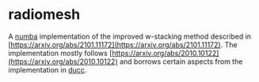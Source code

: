 # radiomesh
A [numba](https://github.com/numba/numba) implementation of the improved w-stacking method described in [https://arxiv.org/abs/2101.11172](https://arxiv.org/abs/2101.11172). The implementation mostly follows [https://arxiv.org/abs/2010.10122](https://arxiv.org/abs/2010.10122) and borrows certain aspects from the implementation in [ducc](https://gitlab.mpcdf.mpg.de/mtr/ducc).
